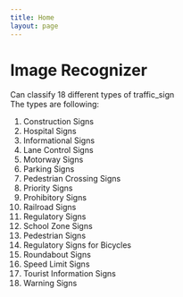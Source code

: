 ```yaml
---
title: Home
layout: page
---
```


# Image Recognizer 
Can classify 18 different types of traffic_sign <br/>
The types are following: <br/>
 1. Construction Signs
 2. Hospital Signs
 3. Informational Signs
 4. Lane Control Signs
 5. Motorway Signs
 6. Parking Signs
 7. Pedestrian Crossing Signs
 8. Priority Signs
 9. Prohibitory Signs
 10. Railroad Signs
 11. Regulatory Signs
 12. School Zone Signs
 13. Pedestrian Signs
 14. Regulatory Signs for Bicycles
 15. Roundabout Signs
 16. Speed Limit Signs
 17. Tourist Information Signs
 18. Warning Signs

